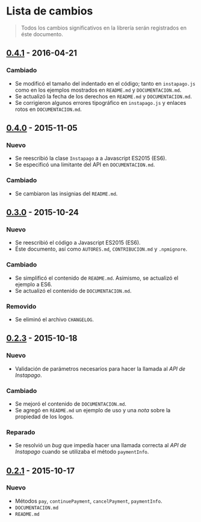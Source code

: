 # Lista de cambios

> Todos los cambios significativos en la librería serán registrados en éste documento.

## [0.4.1](https://github.com/abr4xas/node-instapago/tree/v0.4.1) - 2016-04-21

### Cambiado

* Se modificó el tamaño del indentado en el código; tanto en `instapago.js` como en los ejemplos mostrados en `README.md` y `DOCUMENTACION.md`.
* Se actualizó la fecha de los derechos en `README.md` y `DOCUMENTACION.md`.
* Se corrigieron algunos errores tipográfico en `instapago.js` y enlaces rotos en `DOCUMENTACION.md`.

## [0.4.0](https://github.com/abr4xas/node-instapago/tree/v0.4.0) - 2015-11-05

### Nuevo

* Se reescribió la clase `Instapago` a a Javascript ES2015 (ES6).
* Se especificó una limitante del API en `DOCUMENTACION.md`.

### Cambiado

* Se cambiaron las insignias del `README.md`.

## [0.3.0](https://github.com/abr4xas/node-instapago/tree/v0.3.0) - 2015-10-24

### Nuevo

* Se reescribió el código a Javascript ES2015 (ES6).
* Éste documento, así como `AUTORES.md`, `CONTRIBUCION.md` y `.npmignore`.

### Cambiado

* Se simplificó el contenido de `README.md`. Asimismo, se actualizó el ejemplo a ES6.
* Se actualizó el contenido de `DOCUMENTACION.md`.

### Removido

* Se eliminó el archivo `CHANGELOG`.

## [0.2.3](https://github.com/abr4xas/node-instapago/tree/v0.2.3) - 2015-10-18

### Nuevo

* Validación de parámetros necesarios para hacer la llamada al *API de Instapago*.

### Cambiado

* Se mejoró el contenido de `DOCUMENTACION.md`.
* Se agregó en `README.md` un ejemplo de uso y una *nota* sobre la propiedad de los logos.

### Reparado

* Se resolvió un *bug* que impedía hacer una llamada correcta al *API de Instapago* cuando se utilizaba el método `paymentInfo`.

## [0.2.1](https://github.com/abr4xas/node-instapago/tree/v0.2.1) - 2015-10-17

### Nuevo

* Métodos `pay`, `continuePayment`, `cancelPayment`, `paymentInfo`.
* `DOCUMENTACION.md`
* `README.md`